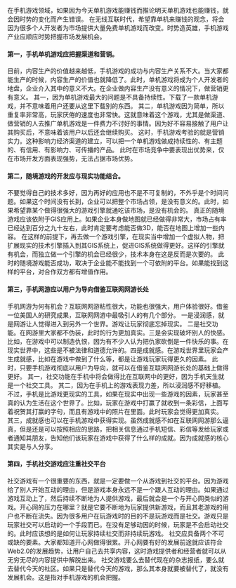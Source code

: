 在手机游戏领域，如果因为今天单机游戏能赚钱而推论明天单机游戏也能赚钱，就会因时势的变化而产生错误。
在无线互联时代，希望靠单机来赚钱的观念，将会因为很多个人开发者为市场提供大量免费单机游戏而改变。时势造英雄，手机游戏产业应顺应时势把握市场发展机会。
#### 第一，手机单机游戏应把握渠道和营销。
目前，内容生产的价值越来越低，手机游戏的成功与内容生产关系不大。当大家都能生产的时候，内容生产的价值也就降低了。此时，单机游戏将成为个人开发者的地盘，企业介入其中的意义不大。在企业做内容生产没有意义的情况下，做营销更有意义。
其一，因为单机游戏最大的问题是不具备持续性。下载了一款单机游戏，并不意味着用户还要从这里下载别的东西。
其二，单机游戏因为简单，所以重复率非常高，玩家厌倦的速度也非常快。这就意味着这个游戏，尤其是做渠道、做营销的人去推广单机游戏是一件费力不讨好的事情。因为好不容易接触了用户让其购买后，不意味着该用户以后还会继续购买。
这时，手机游戏考验的就是营销实力。这种影响力经济渠道的建立，可以把一个单机游戏做成持续性的、有主题的、有信用、有影响力、可传播的产品。
此时在市场竞争中要表现出优势来，仅在市场开发方面表现强势，无法占据市场优势。
#### 第二，随境游戏的开发应与现实功能结合。
不要觉得自己的技术多好，因为再好的应用也不是不可复制的，不外乎是个时间问题。如果这个时间没有长到，企业可以把整个市场占领，是没有意义的。此时，如果希望靠某个做得很强大的游戏引擎就通吃该市场，是没有机会的。
真正的随境游戏应该依附于GIS应用上。如果企业本身做地图就已经做得非常大，市场占有率已经达到百分之九十左右，此时肯定要考虑能否做3D，能否在地图上增加一些内容。
在这样的前提下，再去做一个游戏引擎，在现实当中增加一个虚拟人物，把扩展现实的技术引擎插入到其GIS系统上，促进GIS系统做得更好。这样的引擎就有机会，而独立做一个引擎的机会已经很少，技术本身在这是反而是次要的。
此时的随境游戏能否成功，取决于企业能不能找到一个可依附的平台。如果能找到这样的平台，对合作双方都有增值作用。
#### 第三，手机网游应以用户为导向借鉴互联网网游长处
手机网游为何有机会？互联网网游粘性很大，功能也很强大，用户体验很好。借鉴一位美国人的研究成果，互联网网游中最吸引人的有几个部分。
一是浸润感，就是网游让人觉得进入到另外一个世界。游戏让玩家彻底忘掉现实。
二是社交功能。在网游里大家都不伪装，此时的行为更加真实。三是会实现破坏别人的快感。
比如，在游戏中可以制造仇恨，因为有不少人认为把仇家砍倒是一件快乐的事。在现实世界中，这些是不被法律和道德允许的。四是成就感。在游戏世界里玩家会产生成就感，比如在游戏中做到了什么等，都是让游戏玩家玩得更久的因素。
此时，只要手机游戏彻底以用户为导向，就可以在借鉴互联网网游长处的基础上做得更好。
其一，社交功能在手机中将会做得比在互联网中的更好，因为手机天生就是一个社交工具。
其二，因为在手机上的游戏表现力差，所以浸润感不好移植。不过，手机是比游戏更现实的工具，如果在现实中出现一些游戏的因素，玩家甚至真的认为生活在这个世界了。比如，玩家在游戏中打赢了就收到一条彩信，上面写着祝贺其打赢的字句，而且有游戏中的照片在里面。此时玩家会觉得更加真实。
其三，成就感也可以在手机游戏中获得实现。虽然成就感不如在互联网网游那么逼真，但是还是可以按照相应的思路，把相关信息通过手机短信、彩信等发给玩家或者通知其朋友，告知他们该玩家在游戏中获得了什么样的成就。因为成就感的核心其实是与人分享。
#### 第四，手机社交游戏应注重社交平台
社交游戏有一个很重要的东西，就是一定要做一个从游戏到社交的平台。因为游戏给了别人开始互动的理由，但是游戏本身永远不是一个跟人互动的理由。如果通过游戏互动上了，然后持续不断地为人提供游戏，最后就会是一个与开心网类似的游戏。开心网的压力在哪里？就是它要不断地为玩家提供新游戏，而且其老游戏的用户也不断在流失。因为很多用户在玩游戏时的目的不是玩游戏而是社交。游戏只是玩家社交可以启动的一个手段而已。在没有足够动因的时候，玩家是不会启动社交的。此时应该想的是如何让玩家持续社交而非持续玩游戏。
社交应具备两个不可或缺的要素。大家都知道开心网做得很累。开心网要有好的发展前途就应该符合Web2.0的发展趋势，让用户自己去共享内容，这时游戏提供者和经营者就可以从无穷无尽的内容提供中解脱出来。
社交游戏要么去替代现在的杂志报纸，要么就去替代今天的社区。如果只是替代今天的游戏，那么其本身就要被替代了，就没有发展机会。这是指对手机游戏的机会把握。